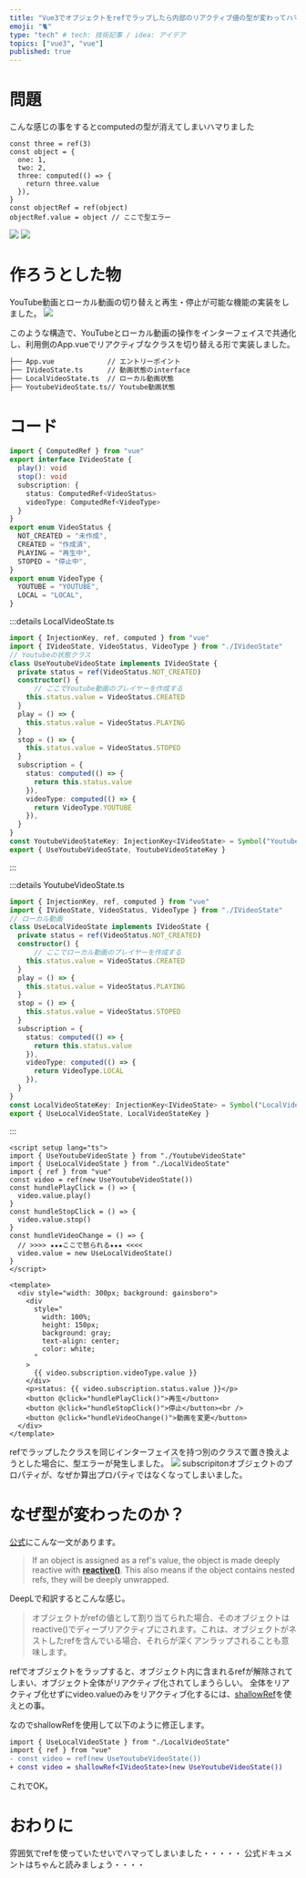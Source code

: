 ```yaml
---
title: "Vue3でオブジェクトをrefでラップしたら内部のリアクティブ値の型が変わってハマった"
emoji: "🐈"
type: "tech" # tech: 技術記事 / idea: アイデア
topics: ["vue3", "vue"]
published: true
---
```


# 問題
こんな感じの事をするとcomputedの型が消えてしまいハマりました
```tsx
const three = ref(3)
const object = {
  one: 1,
  two: 2,
  three: computed(() => {
    return three.value
  }),
}
const objectRef = ref(object)
objectRef.value = object // ここで型エラー
```

![](/images/8bba521161f3f7/1.png)
![](/images/8bba521161f3f7/2.png)

# 作ろうとした物
YouTube動画とローカル動画の切り替えと再生・停止が可能な機能の実装をしました。
![](/images/8bba521161f3f7/1.gif)

このような構造で、YouTubeとローカル動画の操作をインターフェイスで共通化し、利用側のApp.vueでリアクティブなクラスを切り替える形で実装しました。

```bash
├── App.vue             // エントリーポイント
├── IVideoState.ts      // 動画状態のinterface
├── LocalVideoState.ts  // ローカル動画状態
├── YoutubeVideoState.ts// Youtube動画状態
```

# コード
```tsx:IVideoState.ts
import { ComputedRef } from "vue"
export interface IVideoState {
  play(): void
  stop(): void
  subscription: {
    status: ComputedRef<VideoStatus>
    videoType: ComputedRef<VideoType>
  }
}
export enum VideoStatus {
  NOT_CREATED = "未作成",
  CREATED = "作成済",
  PLAYING = "再生中",
  STOPED = "停止中",
}
export enum VideoType {
  YOUTUBE = "YOUTUBE",
  LOCAL = "LOCAL",
}
```

:::details LocalVideoState.ts
```tsx:LocalVideoState.ts
import { InjectionKey, ref, computed } from "vue"
import { IVideoState, VideoStatus, VideoType } from "./IVideoState"
// Youtubeの状態クラス
class UseYoutubeVideoState implements IVideoState {
  private status = ref(VideoStatus.NOT_CREATED)
  constructor() {
	  // ここでYoutube動画のプレイヤーを作成する
    this.status.value = VideoStatus.CREATED
  }
  play = () => {
    this.status.value = VideoStatus.PLAYING
  }
  stop = () => {
    this.status.value = VideoStatus.STOPED
  }
  subscription = {
    status: computed(() => {
      return this.status.value
    }),
    videoType: computed(() => {
      return VideoType.YOUTUBE
    }),
  }
}
const YoutubeVideoStateKey: InjectionKey<IVideoState> = Symbol("YoutubeVideoState")
export { UseYoutubeVideoState, YoutubeVideoStateKey }
```
:::

:::details YoutubeVideoState.ts
```tsx:YoutubeVideoState.ts
import { InjectionKey, ref, computed } from "vue"
import { IVideoState, VideoStatus, VideoType } from "./IVideoState"
// ローカル動画
class UseLocalVideoState implements IVideoState {
  private status = ref(VideoStatus.NOT_CREATED)
  constructor() {
	  // ここでローカル動画のプレイヤーを作成する
    this.status.value = VideoStatus.CREATED
  }
  play = () => {
    this.status.value = VideoStatus.PLAYING
  }
  stop = () => {
    this.status.value = VideoStatus.STOPED
  }
  subscription = {
    status: computed(() => {
      return this.status.value
    }),
    videoType: computed(() => {
      return VideoType.LOCAL
    }),
  }
}
const LocalVideoStateKey: InjectionKey<IVideoState> = Symbol("LocalVideoState")
export { UseLocalVideoState, LocalVideoStateKey }
```
:::


```vue:App.vue
<script setup lang="ts">
import { UseYoutubeVideoState } from "./YoutubeVideoState"
import { UseLocalVideoState } from "./LocalVideoState"
import { ref } from "vue"
const video = ref(new UseYoutubeVideoState())
const hundlePlayClick = () => {
  video.value.play()
}
const hundleStopClick = () => {
  video.value.stop()
}
const hundleVideoChange = () => {
  // >>>> ★★★ここで怒られる★★★ <<<<
  video.value = new UseLocalVideoState()
}
</script>

<template>
  <div style="width: 300px; background: gainsboro">
    <div
      style="
        width: 100%;
        height: 150px;
        background: gray;
        text-align: center;
        color: white;
      "
    >
      {{ video.subscription.videoType.value }}
    </div>
    <p>status: {{ video.subscription.status.value }}</p>
    <button @click="hundlePlayClick()">再生</button>
    <button @click="hundleStopClick()">停止</button><br />
    <button @click="hundleVideoChange()">動画を変更</button>
  </div>
</template>
```

refでラップしたクラスを同じインターフェイスを持つ別のクラスで置き換えようとした場合に、型エラーが発生しました。
![](/images/8bba521161f3f7/Untitled.png)
subscripitonオブジェクトのプロパティが、なぜか算出プロパティではなくなってしまいました。

# なぜ型が変わったのか？
[公式](https://ja.vuejs.org/api/reactivity-core.html#ref)にこんな一文があります。

> If an object is assigned as a ref's value, the object is made deeply reactive with **[reactive()](https://vuejs.org/api/reactivity-core.html#reactive)**. This also means if the object contains nested refs, they will be deeply unwrapped.
    
DeepLで和訳するとこんな感じ。
> オブジェクトがrefの値として割り当てられた場合、そのオブジェクトはreactive()でディープリアクティブにされます。これは、オブジェクトがネストしたrefを含んでいる場合、それらが深くアンラップされることも意味します。

refでオブジェクトをラップすると、オブジェクト内に含まれるrefが解除されてしまい、オブジェクト全体がリアクティブ化されてしまうらしい。
全体をリアクティブ化せずにvideo.valueのみをリアクティブ化するには、[shallowRef](https://ja.vuejs.org/api/reactivity-advanced.html#shallowref)を使えとの事。

なのでshallowRefを使用して以下のように修正します。
```diff
import { UseLocalVideoState } from "./LocalVideoState"
import { ref } from "vue"
- const video = ref(new UseYoutubeVideoState())
+ const video = shallowRef<IVideoState>(new UseYoutubeVideoState())
``` 

これでOK。

# おわりに
雰囲気でrefを使っていたせいでハマってしまいました・・・・・
公式ドキュメントはちゃんと読みましょう・・・・
